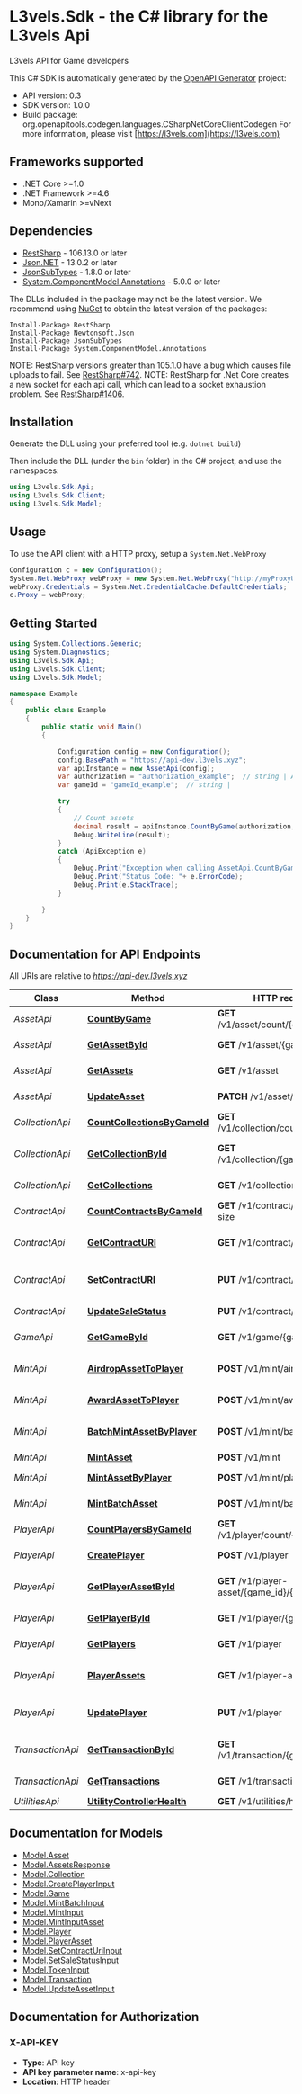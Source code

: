 # L3vels.Sdk - the C# library for the L3vels Api

L3vels API for Game developers

This C# SDK is automatically generated by the [OpenAPI Generator](https://openapi-generator.tech) project:

- API version: 0.3
- SDK version: 1.0.0
- Build package: org.openapitools.codegen.languages.CSharpNetCoreClientCodegen
    For more information, please visit [https://l3vels.com](https://l3vels.com)

<a name="frameworks-supported"></a>
## Frameworks supported
- .NET Core >=1.0
- .NET Framework >=4.6
- Mono/Xamarin >=vNext

<a name="dependencies"></a>
## Dependencies

- [RestSharp](https://www.nuget.org/packages/RestSharp) - 106.13.0 or later
- [Json.NET](https://www.nuget.org/packages/Newtonsoft.Json/) - 13.0.2 or later
- [JsonSubTypes](https://www.nuget.org/packages/JsonSubTypes/) - 1.8.0 or later
- [System.ComponentModel.Annotations](https://www.nuget.org/packages/System.ComponentModel.Annotations) - 5.0.0 or later

The DLLs included in the package may not be the latest version. We recommend using [NuGet](https://docs.nuget.org/consume/installing-nuget) to obtain the latest version of the packages:
```
Install-Package RestSharp
Install-Package Newtonsoft.Json
Install-Package JsonSubTypes
Install-Package System.ComponentModel.Annotations
```

NOTE: RestSharp versions greater than 105.1.0 have a bug which causes file uploads to fail. See [RestSharp#742](https://github.com/restsharp/RestSharp/issues/742).
NOTE: RestSharp for .Net Core creates a new socket for each api call, which can lead to a socket exhaustion problem. See [RestSharp#1406](https://github.com/restsharp/RestSharp/issues/1406).

<a name="installation"></a>
## Installation
Generate the DLL using your preferred tool (e.g. `dotnet build`)

Then include the DLL (under the `bin` folder) in the C# project, and use the namespaces:
```csharp
using L3vels.Sdk.Api;
using L3vels.Sdk.Client;
using L3vels.Sdk.Model;
```
<a name="usage"></a>
## Usage

To use the API client with a HTTP proxy, setup a `System.Net.WebProxy`
```csharp
Configuration c = new Configuration();
System.Net.WebProxy webProxy = new System.Net.WebProxy("http://myProxyUrl:80/");
webProxy.Credentials = System.Net.CredentialCache.DefaultCredentials;
c.Proxy = webProxy;
```

<a name="getting-started"></a>
## Getting Started

```csharp
using System.Collections.Generic;
using System.Diagnostics;
using L3vels.Sdk.Api;
using L3vels.Sdk.Client;
using L3vels.Sdk.Model;

namespace Example
{
    public class Example
    {
        public static void Main()
        {

            Configuration config = new Configuration();
            config.BasePath = "https://api-dev.l3vels.xyz";
            var apiInstance = new AssetApi(config);
            var authorization = "authorization_example";  // string | API key is associated with multiple games. Please include it in to use developers API.
            var gameId = "gameId_example";  // string | 

            try
            {
                // Count assets
                decimal result = apiInstance.CountByGame(authorization, gameId);
                Debug.WriteLine(result);
            }
            catch (ApiException e)
            {
                Debug.Print("Exception when calling AssetApi.CountByGame: " + e.Message );
                Debug.Print("Status Code: "+ e.ErrorCode);
                Debug.Print(e.StackTrace);
            }

        }
    }
}
```

<a name="documentation-for-api-endpoints"></a>
## Documentation for API Endpoints

All URIs are relative to *https://api-dev.l3vels.xyz*

Class | Method | HTTP request | Description
------------ | ------------- | ------------- | -------------
*AssetApi* | [**CountByGame**](docs/AssetApi.md#countbygame) | **GET** /v1/asset/count/{game_id} | Count assets
*AssetApi* | [**GetAssetById**](docs/AssetApi.md#getassetbyid) | **GET** /v1/asset/{game_id}/{id} | Retrieve asset by ID
*AssetApi* | [**GetAssets**](docs/AssetApi.md#getassets) | **GET** /v1/asset | Retrieve assets
*AssetApi* | [**UpdateAsset**](docs/AssetApi.md#updateasset) | **PATCH** /v1/asset/{id} | Update asset
*CollectionApi* | [**CountCollectionsByGameId**](docs/CollectionApi.md#countcollectionsbygameid) | **GET** /v1/collection/count/{game_id} | Count collections
*CollectionApi* | [**GetCollectionById**](docs/CollectionApi.md#getcollectionbyid) | **GET** /v1/collection/{game_id}/{id} | Retrieve collection by ID
*CollectionApi* | [**GetCollections**](docs/CollectionApi.md#getcollections) | **GET** /v1/collection | Retrieve collections
*ContractApi* | [**CountContractsByGameId**](docs/ContractApi.md#countcontractsbygameid) | **GET** /v1/contract/collection-size | Collection size
*ContractApi* | [**GetContractURI**](docs/ContractApi.md#getcontracturi) | **GET** /v1/contract/contract-uri | Get Contract URI
*ContractApi* | [**SetContractURI**](docs/ContractApi.md#setcontracturi) | **PUT** /v1/contract/contract-uri | Update Contract URI
*ContractApi* | [**UpdateSaleStatus**](docs/ContractApi.md#updatesalestatus) | **PUT** /v1/contract/sale-status | Update Sale status
*GameApi* | [**GetGameById**](docs/GameApi.md#getgamebyid) | **GET** /v1/game/{game_id} | Retrieve Game
*MintApi* | [**AirdropAssetToPlayer**](docs/MintApi.md#airdropassettoplayer) | **POST** /v1/mint/airdrop | Airdrop asset to player
*MintApi* | [**AwardAssetToPlayer**](docs/MintApi.md#awardassettoplayer) | **POST** /v1/mint/award | Award asset to player
*MintApi* | [**BatchMintAssetByPlayer**](docs/MintApi.md#batchmintassetbyplayer) | **POST** /v1/mint/batch-player | Batch mint assets by player
*MintApi* | [**MintAsset**](docs/MintApi.md#mintasset) | **POST** /v1/mint | Mint asset
*MintApi* | [**MintAssetByPlayer**](docs/MintApi.md#mintassetbyplayer) | **POST** /v1/mint/player | Mint asset by player
*MintApi* | [**MintBatchAsset**](docs/MintApi.md#mintbatchasset) | **POST** /v1/mint/batch | Batch mint assets
*PlayerApi* | [**CountPlayersByGameId**](docs/PlayerApi.md#countplayersbygameid) | **GET** /v1/player/count/{game_id} | Count players
*PlayerApi* | [**CreatePlayer**](docs/PlayerApi.md#createplayer) | **POST** /v1/player | Create new player
*PlayerApi* | [**GetPlayerAssetById**](docs/PlayerApi.md#getplayerassetbyid) | **GET** /v1/player-asset/{game_id}/{id} | Retrieve player asset by ID
*PlayerApi* | [**GetPlayerById**](docs/PlayerApi.md#getplayerbyid) | **GET** /v1/player/{game_id}/{id} | Retrieve player by ID
*PlayerApi* | [**GetPlayers**](docs/PlayerApi.md#getplayers) | **GET** /v1/player | Retrieve players
*PlayerApi* | [**PlayerAssets**](docs/PlayerApi.md#playerassets) | **GET** /v1/player-asset | Retrieve player assets
*PlayerApi* | [**UpdatePlayer**](docs/PlayerApi.md#updateplayer) | **PUT** /v1/player | Update an existing Player
*TransactionApi* | [**GetTransactionById**](docs/TransactionApi.md#gettransactionbyid) | **GET** /v1/transaction/{game_id}/{id} | Retrieve Transaction by ID
*TransactionApi* | [**GetTransactions**](docs/TransactionApi.md#gettransactions) | **GET** /v1/transaction | Retrieve transactions
*UtilitiesApi* | [**UtilityControllerHealth**](docs/UtilitiesApi.md#utilitycontrollerhealth) | **GET** /v1/utilities/health | 


<a name="documentation-for-models"></a>
## Documentation for Models

 - [Model.Asset](docs/Asset.md)
 - [Model.AssetsResponse](docs/AssetsResponse.md)
 - [Model.Collection](docs/Collection.md)
 - [Model.CreatePlayerInput](docs/CreatePlayerInput.md)
 - [Model.Game](docs/Game.md)
 - [Model.MintBatchInput](docs/MintBatchInput.md)
 - [Model.MintInput](docs/MintInput.md)
 - [Model.MintInputAsset](docs/MintInputAsset.md)
 - [Model.Player](docs/Player.md)
 - [Model.PlayerAsset](docs/PlayerAsset.md)
 - [Model.SetContractUriInput](docs/SetContractUriInput.md)
 - [Model.SetSaleStatusInput](docs/SetSaleStatusInput.md)
 - [Model.TokenInput](docs/TokenInput.md)
 - [Model.Transaction](docs/Transaction.md)
 - [Model.UpdateAssetInput](docs/UpdateAssetInput.md)


<a name="documentation-for-authorization"></a>
## Documentation for Authorization

<a name="X-API-KEY"></a>
### X-API-KEY

- **Type**: API key
- **API key parameter name**: x-api-key
- **Location**: HTTP header

